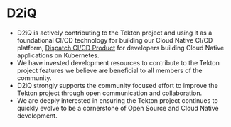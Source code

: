 # D2iQ

- D2iQ is actively contributing to the Tekton project and using it as a foundational CI/CD technology for building our Cloud Native CI/CD platform, [Dispatch CI/CD Product](https://d2iq.com/solutions/ksphere/dispatch) for developers building Cloud Native applications on Kubernetes.
- We have invested development resources to contribute to the Tekton project features we believe are beneficial to all members of the community.
- D2iQ strongly supports the community focused effort to improve the Tekton project through open communication and collaboration.
- We are deeply interested in ensuring the Tekton project continues to quickly evolve to be a cornerstone of Open Source and Cloud Native development.
